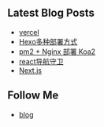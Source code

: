 ## Latest Blog Posts

<!-- BLOG-POST-LIST:START -->
- [vercel](https://www.bipch.cn/vercel/)
- [Hexo多种部署方式](https://www.bipch.cn/hexo-aliyun/)
- [pm2 + Nginx 部署 Koa2](https://www.bipch.cn/linux-pm2-nginx-Koa2/)
- [react导航守卫](https://www.bipch.cn/react-router/)
- [Next.js](https://www.bipch.cn/react-next/)
<!-- BLOG-POST-LIST:END -->

## Follow Me
- [blog](https://bipch.cn/)